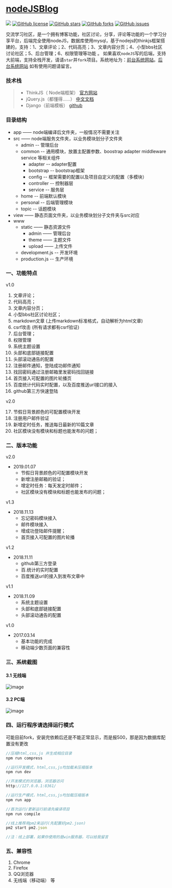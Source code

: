 # [nodeJSBlog](https://github.com/saucxs/nodeJSBlog)
[![](https://img.shields.io/badge/Powered%20by-saucxs%20-brightgreen.svg)](https://github.com/saucxs/nodeJSBlog)
[![GitHub license](https://img.shields.io/github/license/saucxs/nodeJSBlog.svg)](https://github.com/saucxs/nodeJSBlog/blob/master/LICENSE)
[![GitHub stars](https://img.shields.io/github/stars/saucxs/nodeJSBlog.svg?style=popout)](https://github.com/saucxs/nodeJSBlog/stargazers)
[![GitHub forks](https://img.shields.io/github/forks/saucxs/nodeJSBlog.svg?style=popout)](https://github.com/saucxs/nodeJSBlog/network)
[![GitHub issues](https://img.shields.io/github/issues/saucxs/nodeJSBlog.svg?style=popout)](https://github.com/saucxs/nodeJSBlog/issues)

交流学习社区，是一个拥有博客功能，社区讨论，分享，评论等功能的一个学习分享平台，后端完全使用nodeJS，数据库使用mysql，基于nodejs的thinkjs框架搭建的，支持：1、文章评论；2、代码高亮；3、文章内容分页；4、小型bbs社区讨论社区；5、后台管理；6、权限管理等功能 。
如果喜欢`nodeJS`写的后端，支持大前端，支持全栈开发，请请`star`并`fork`项目。系统地址为：[前台系统网站](https://www.mwcxs.top)。[后台系统网站](https://www.mwcxs.top/admin)
如有使用问题请留言。

### 技术栈
> + ThinkJS（ Node端框架） [官方网站](https://thinkjs.org/)
> + jQuery.js（都懂得……）  [中文文档](http://jquery.cuishifeng.cn/)
> + Django（前端模板）  [github](https://github.com/django/django)

### 目录结构

+ app    —— node端编译后文件夹，一般情况不需要关注
+ src    —— node端服务文件夹，以业务模块划分子文件夹
    - admin  -- 管理后台
    - common  -- 通用模块，放置主配置参数、boostrap adapter middleware service 等相关组件
        - adapter  -- adapter配置   
        - bootstrap -- bootstrap框架
        - config -- 框架需要的配置以及项目自定义的配置（多模块）  
        - controller -- 控制器层
        - service -- 服务层
    - home -- 前端默认模块
    - personal --  后端管理模块
    - topic -- 话题模块     
+ view   —— 静态页面文件夹，以业务模块划分子文件夹与src对应
+ www
    - static —— 静态资源文件
        - admin —— 管理后台
        - theme  —— 主题文件
        - upload —— 上传文件
    - development.js  -- 开发环境
    - production.js   -- 生产环境    

### 一、功能特点
v1.0
1. 文章评论；
2. 代码高亮；
3. 文章内容分页；
4. 小型bbs社区讨论社区；
5. markdown文章 (上传markdown标准格式，自动解析为html文章)
6. csrf攻击 (所有请求都有csrf验证)
7. 后台管理；
8. 权限管理
9. 系统主题设置
10. 头部和底部链接配置
11. 头部滚动通告的配置
12. 注册邮件通知，登陆成功邮件通知
13. 找回密码通过注册邮箱里发密码找回链接
14. 首页接入可配置的图片轮播页
15. 百度统计代码实时配置，以及百度推送url接口的接入
16. github第三方快速登陆

v2.0

17. 节假日背景颜色的可配置模块开发
18. 注册用户邮件验证
19. 新增定时任务，推送每日最新的10篇文章
20. 社区模块没有模块和标题也能发布的问题；


### 二、版本功能
v2.0
+ 2019.01.07
    - 节假日背景颜色的可配置模块开发
    - 新增注册邮箱的验证；
    - 增定时任务：每天发定时邮件；
    - 社区模块没有模块和标题也能发布的问题；

v1.3
+ 2018.11.13
    - 忘记密码模块接入
    - 邮件模块接入
    - 增成功登陆邮件提醒；
    - 首页接入可配置的图片轮播

v1.2
+ 2018.11.11    
    - github第三方登录
    - 百.统计的实时配置
    - 百度推送url的接入到发布文章中

v1.1
+ 2018.11.09
    - 系统主题设置
    - 头部和底部链接配置
    - 头部滚动通告的配置
    
v1.0
+ 2017.03.14
    - 基本功能的完成
    - 移动端少数页面的兼容性
 

### 三、系统截图
#### 3.1 无线端
![image](./screen-pic.jpg)
#### 3.2 PC端
![image](./screen-pic-2.png)

### 四、运行程序请选择运行模式
可能目前fork，安装完依赖后还是不能正常显示，而是报500，那是因为数据库配置没有更改
```javascript
//压缩html,css,js 并生成相应目录
npm run compress

//运行开发模式，html,css,js均加载未压缩版本
npm run dev  

//开发模式的浏览器，浏览器访问
http://127.0.0.1:8361/

//运行生产模式，html,css,js均加载压缩版本
npm run app  

//首次运行/更新运行前请先编译项目
npm run compile

//线上推荐用pm2来运行(先配置好pm2.json)
pm2 start pm2.json

//注：线上部署，如果你使用的是win服务器，可以给我留言
```
### 五、兼容性
1. Chrome
2. Firefox
3. QQ浏览器
4. 无线端（移动端）
等
